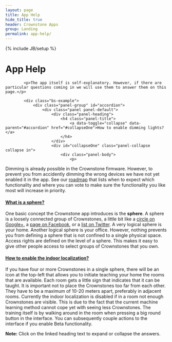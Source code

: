 ```yaml
---
layout: page
title: App Help
hide_title: true
header: Crownstone Apps
group: Landing
permalink: app-help/
---
```

{% include JB/setup %}

<div class="container">
    <div class="row">
        <div class="col-md-12 col-sm-12">
            <h1>App Help</h1>

            <p>The app itself is self-explanatory. However, if there are particular questions coming in we will use them to answer them on this page.</p>

            <div class="bs-example">
                <div class="panel-group" id="accordion">
                    <div class="panel panel-default">
                        <div class="panel-heading">
                            <h4 class="panel-title">
                                <a data-toggle="collapse" data-parent="#accordion" href="#collapseOne">How to enable dimming lights?</a>
                            </h4>
                        </div>
                        <div id="collapseOne" class="panel-collapse collapse in">
                            <div class="panel-body">
                                <p>
Dimming is already possible in the Crownstone firmware. However, to prevent you from accidently dimming the wrong devices we have not yet enabled it in the app. See our <a href="https://trello.com/b/6rUcIt62/crownstone-transparent-product-roadmap">roadmap</a> that lists when to expect which functionality and where you can vote to make sure the functionality you like most will increase in priority.
                                </p>
                            </div>
                        </div>
                    </div>
                    <div class="panel panel-default">
                        <div class="panel-heading">
                            <h4 class="panel-title">
                                <a data-toggle="collapse" data-parent="#accordion" href="#collapseTwo">What is a sphere?</a>
                            </h4>
                        </div>
                        <div id="collapseTwo" class="panel-collapse collapse">
                            <div class="panel-body">
                                <p>
                                One basic concept the Crownstone app introduces is the <strong>sphere</strong>. A sphere is a loosely connected group of Crownstones, a little bit like a 
<a href="https://support.google.com/plus/answer/6320407?hl=en">circle on Google+</a>, 
a 
<a href="https://www.facebook.com/help/104002523024878">page on Facebook</a>, 
or a 
<a href="https://support.twitter.com/articles/76460">list on Twitter</a>.
A very logical sphere is your home. Another logical sphere is your office. However, nothing prevents you from defining a sphere that is not confined to a single physical space. Access rights are defined on the level of a sphere. This makes it easy to give other people access to select groups of Crownstones that you own.
                                </p>
                            </div>
                        </div>
                    </div>
                    <div class="panel panel-default">
                        <div class="panel-heading">
                            <h4 class="panel-title">
                                <a data-toggle="collapse" data-parent="#accordion" href="#collapseThree">How to enable the indoor localization?</a>
                            </h4>
                        </div>
                        <div id="collapseThree" class="panel-collapse collapse">
                            <div class="panel-body">
                                <p>
                                If you have four or more Crownstones in a single sphere, there will be an icon at the top-left that allows you to initiate teaching your home the rooms that are available. Each room gets a little sign that indicates that it can be taught. It is important not to place the Crownstones too far from each other. They have to be a maximum of 10-20 meters apart, preferably in adjacent rooms. Currently the indoor localization is disabled if in a room not enough Crownstones are visible. This is due to the fact that the current machine learning method cannot cope yet with seeing less Crownstones. The training itself is by walking around in the room when pressing a big round button in the interface. You can subsequently couple actions to the interface if you enable Beta functionality.
                                </p>
                            </div>
                        </div>
                    </div>
                </div>
                    <p><strong>Note:</strong> Click on the linked heading text to expand or collapse the answers.</p>
            </div>
        </div>
    </div>  
</div>
